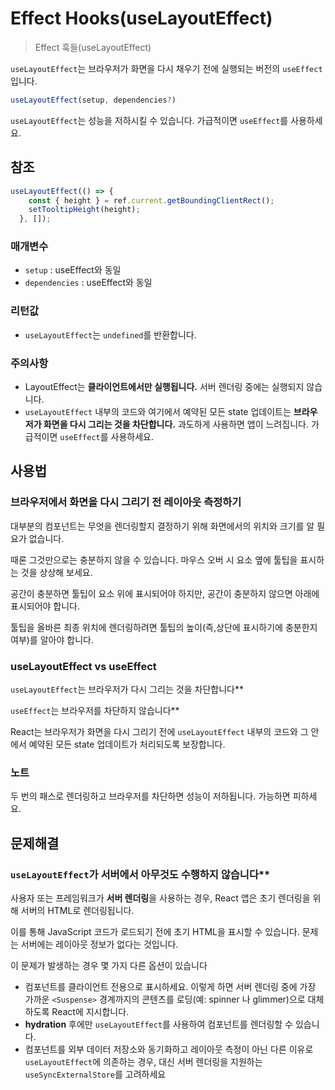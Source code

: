 # Effect Hooks(useLayoutEffect)

> Effect 훅들(useLayoutEffect) 

`useLayoutEffect`는 브라우저가 화면을 다시 채우기 전에 실행되는 버전의 `useEffect`입니다.

```typescript
useLayoutEffect(setup, dependencies?)
```

`useLayoutEffect`는 성능을 저하시킬 수 있습니다. 가급적이면 `useEffect`를 사용하세요.

## 참조

```typescript
useLayoutEffect(() => {
    const { height } = ref.current.getBoundingClientRect();
    setTooltipHeight(height);
  }, []);
```

### 매개변수

- `setup` : useEffect와 동일
- `dependencies` : useEffect와 동일

### 리턴값

- `useLayoutEffect`는 `undefined`를 반환합니다.

### 주의사항

- LayoutEffect는 **클라이언트에서만 실행됩니다.** 서버 렌더링 중에는 실행되지 않습니다.
- `useLayoutEffect` 내부의 코드와 여기에서 예약된 모든 state 업데이트는 **브라우저가 화면을 다시 그리는 것을 차단합니다.** 과도하게 사용하면 앱이 느려집니다. 가급적이면 `useEffect`를 사용하세요.

## 사용법

### ****브라우저에서 화면을 다시 그리기 전 레이아웃 측정하기****

대부분의 컴포넌트는 무엇을 렌더링할지 결정하기 위해 화면에서의 위치와 크기를 알 필요가 없습니다.

때론 그것만으로는 충분하지 않을 수 있습니다. 마우스 오버 시 요소 옆에 툴팁을 표시하는 것을 상상해 보세요.

공간이 충분하면 툴팁이 요소 위에 표시되어야 하지만, 공간이 충분하지 않으면 아래에 표시되어야 합니다.

툴팁을 올바른 최종 위치에 렌더링하려면 툴팁의 높이(즉,상단에 표시하기에 충분한지 여부)를 알아야 합니다.

### ****useLayoutEffect vs useEffect****

`useLayoutEffect`는 브라우저가 다시 그리는 것을 차단합니다**

`useEffect`는 브라우저를 차단하지 않습니다**

React는 브라우저가 화면을 다시 그리기 전에 `useLayoutEffect` 내부의 코드와 그 안에서 예약된 모든 state 업데이트가 처리되도록 보장합니다.

### 노트

두 번의 패스로 렌더링하고 브라우저를 차단하면 성능이 저하됩니다. 가능하면 피하세요.

## 문제해결

### `useLayoutEffect`가 서버에서 아무것도 수행하지 않습니다**

사용자 또는 프레임워크가 **서버 렌더링**을 사용하는 경우, React 앱은 초기 렌더링을 위해 서버의 HTML로 렌더링됩니다.

이를 통해 JavaScript 코드가 로드되기 전에 초기 HTML을 표시할 수 있습니다. 문제는 서버에는 레이아웃 정보가 없다는 것입니다.

이 문제가 발생하는 경우 몇 가지 다른 옵션이 있습니다

- 컴포넌트를 클라이언트 전용으로 표시하세요. 이렇게 하면 서버 렌더링 중에 가장 가까운 `<Suspense>` 경계까지의 콘텐츠를 로딩(예: spinner 나 glimmer)으로 대체하도록 React에 지시합니다.
- **hydration** 후에만 `useLayoutEffect`를 사용하여 컴포넌트를 렌더링할 수 있습니다.
- 컴포넌트를 외부 데이터 저장소와 동기화하고 레이아웃 측정이 아닌 다른 이유로 `useLayoutEffect`에 의존하는 경우, 대신 서버 렌더링을 지원하는 `useSyncExternalStore`를 고려하세요
